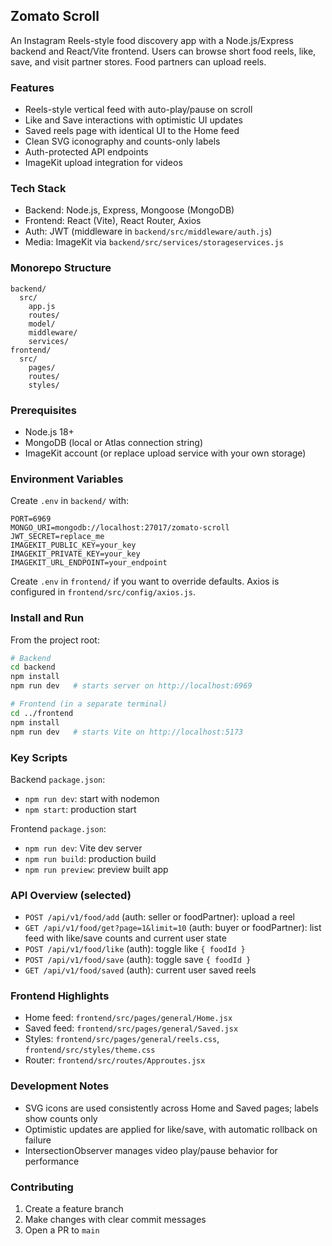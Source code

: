 ## Zomato Scroll

An Instagram Reels-style food discovery app with a Node.js/Express backend and React/Vite frontend. Users can browse short food reels, like, save, and visit partner stores. Food partners can upload reels.

### Features
- Reels-style vertical feed with auto-play/pause on scroll
- Like and Save interactions with optimistic UI updates
- Saved reels page with identical UI to the Home feed
- Clean SVG iconography and counts-only labels
- Auth-protected API endpoints
- ImageKit upload integration for videos

### Tech Stack
- Backend: Node.js, Express, Mongoose (MongoDB)
- Frontend: React (Vite), React Router, Axios
- Auth: JWT (middleware in `backend/src/middleware/auth.js`)
- Media: ImageKit via `backend/src/services/storageservices.js`

### Monorepo Structure
```
backend/
  src/
    app.js
    routes/
    model/
    middleware/
    services/
frontend/
  src/
    pages/
    routes/
    styles/
```

### Prerequisites
- Node.js 18+
- MongoDB (local or Atlas connection string)
- ImageKit account (or replace upload service with your own storage)

### Environment Variables
Create `.env` in `backend/` with:
```
PORT=6969
MONGO_URI=mongodb://localhost:27017/zomato-scroll
JWT_SECRET=replace_me
IMAGEKIT_PUBLIC_KEY=your_key
IMAGEKIT_PRIVATE_KEY=your_key
IMAGEKIT_URL_ENDPOINT=your_endpoint
```

Create `.env` in `frontend/` if you want to override defaults. Axios is configured in `frontend/src/config/axios.js`.

### Install and Run
From the project root:
```bash
# Backend
cd backend
npm install
npm run dev   # starts server on http://localhost:6969

# Frontend (in a separate terminal)
cd ../frontend
npm install
npm run dev   # starts Vite on http://localhost:5173
```

### Key Scripts
Backend `package.json`:
- `npm run dev`: start with nodemon
- `npm start`: production start

Frontend `package.json`:
- `npm run dev`: Vite dev server
- `npm run build`: production build
- `npm run preview`: preview built app

### API Overview (selected)
- `POST /api/v1/food/add` (auth: seller or foodPartner): upload a reel
- `GET /api/v1/food/get?page=1&limit=10` (auth: buyer or foodPartner): list feed with like/save counts and current user state
- `POST /api/v1/food/like` (auth): toggle like `{ foodId }`
- `POST /api/v1/food/save` (auth): toggle save `{ foodId }`
- `GET /api/v1/food/saved` (auth): current user saved reels

### Frontend Highlights
- Home feed: `frontend/src/pages/general/Home.jsx`
- Saved feed: `frontend/src/pages/general/Saved.jsx`
- Styles: `frontend/src/pages/general/reels.css`, `frontend/src/styles/theme.css`
- Router: `frontend/src/routes/Approutes.jsx`

### Development Notes
- SVG icons are used consistently across Home and Saved pages; labels show counts only
- Optimistic updates are applied for like/save, with automatic rollback on failure
- IntersectionObserver manages video play/pause behavior for performance

### Contributing
1. Create a feature branch
2. Make changes with clear commit messages
3. Open a PR to `main`



